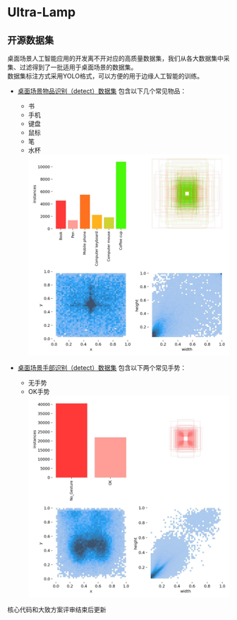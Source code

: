 # Ultra-Lamp   
## 开源数据集   
桌面场景人工智能应用的开发离不开对应的高质量数据集，我们从各大数据集中采集、过滤得到了一批适用于桌面场景的数据集。   
数据集标注方式采用YOLO格式，可以方便的用于边缘人工智能的训练。   
- [桌面场景物品识别（detect）数据集](https://www.123pan.com/s/SJYZVv-7ZrQ.html)
  包含以下几个常见物品：
  - 书
  - 手机
  - 键盘
  - 鼠标
  - 笔
  - 水杯
![这是图片](https://github.com/Floatkyun/Ultra-Lamp/blob/main/image/labels_obj.jpg)
  
- [桌面场景手部识别（detect）数据集](https://www.123pan.com/s/SJYZVv-ZZrQ.html)
  包含以下两个常见手势：
  - 无手势
  - OK手势
![这是图片](https://github.com/Floatkyun/Ultra-Lamp/blob/main/image/labels_hand.jpg)

核心代码和大致方案评审结束后更新
